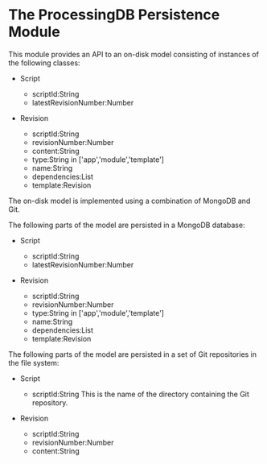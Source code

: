# The ProcessingDB Persistence Module

This module provides an API to an on-disk model consisting of instances of the following classes:

 - Script
   - scriptId:String
   - latestRevisionNumber:Number

 - Revision
   - scriptId:String
   - revisionNumber:Number
   - content:String
   - type:String in ['app','module','template']
   - name:String
   - dependencies:List<Revision>
   - template:Revision

The on-disk model is implemented using a combination of MongoDB and Git.

The following parts of the model are persisted in a MongoDB database:
 - Script
   - scriptId:String
   - latestRevisionNumber:Number

 - Revision
   - scriptId:String
   - revisionNumber:Number
   - type:String in ['app','module','template']
   - name:String
   - dependencies:List<Revision>
   - template:Revision

The following parts of the model are persisted in a set of Git repositories in the file system:
 - Script
   - scriptId:String This is the name of the directory containing the Git repository.

 - Revision
   - scriptId:String
   - revisionNumber:Number
   - content:String